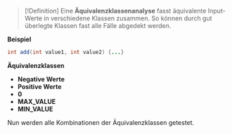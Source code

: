 >[!Definition]
>Eine **Äquivalenzklassenanalyse** fasst äquivalente Input-Werte in verschiedene Klassen zusammen. So können durch gut überlegte Klassen fast alle Fälle abgedekt werden.

**Beispiel**
```java
int add(int value1, int value2) {...}
```
**Äquivalenzklassen**
- **Negative Werte**
- **Positive Werte**
- **0**
- **MAX_VALUE**
- **MIN_VALUE**

Nun werden alle Kombinationen der Äquivalenzklassen getestet.


